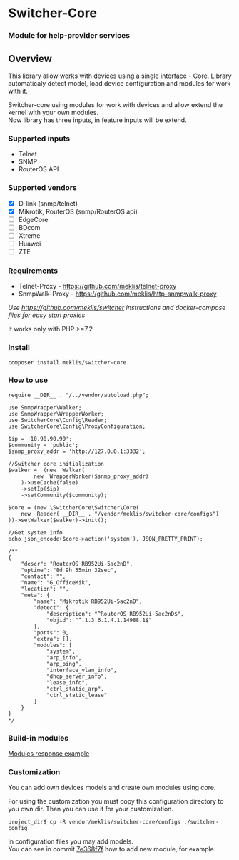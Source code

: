 # Switcher-Core
### Module for help-provider services

## Overview
This library allow works with devices using a single interface - Core.
Library automaticaly detect model, load device configuration and modules for work with it.   
    
Switcher-core using modules for work with devices and allow extend the kernel with your own modules.    
Now library has three inputs, in feature inputs will be extend.    

### Supported inputs
* Telnet
* SNMP
* RouterOS API

### Supported vendors
- [x] D-link (snmp/telnet)
- [x] Mikrotik, RouterOS (snmp/RouterOS api)
- [ ] EdgeCore
- [ ] BDcom
- [ ] Xtreme
- [ ] Huawei
- [ ] ZTE

### Requirements   
* Telnet-Proxy - https://github.com/meklis/telnet-proxy    
* SnmpWalk-Proxy - https://github.com/meklis/http-snmpwalk-proxy    

*Use https://github.com/meklis/switcher instructions and docker-compose files for easy start proxies* 

It works only with PHP >=7.2

### Install
```
composer install meklis/switcher-core
```

### How to use
``` 
require __DIR__ . "/../vendor/autoload.php";

use SnmpWrapper\Walker;
use SnmpWrapper\WrapperWorker;
use SwitcherCore\Config\Reader;
use SwitcherCore\Config\ProxyConfiguration;

$ip = '10.90.90.90';
$community = 'public';
$snmp_proxy_addr = 'http://127.0.0.1:3332';

//Switcher core initialization
$walker =  (new  Walker(
        new  WrapperWorker($snmp_proxy_addr)
    )->useCache(false)
    ->setIp($ip)
    ->setCommunity($community);

$core = (new \SwitcherCore\Switcher\Core(
    new  Reader( __DIR__ . "/vendor/meklis/switcher-core/configs")
))->setWalker($walker)->init();

//Get system info
echo json_encode($core->action('system'), JSON_PRETTY_PRINT);

/**
{
    "descr": "RouterOS RB952Ui-5ac2nD",
    "uptime": "8d 9h 55min 32sec",
    "contact": "",
    "name": "G_OfficeMik",
    "location": "",
    "meta": {
        "name": "Mikrotik RB952Ui-5ac2nD",
        "detect": {
            "description": "^RouterOS RB952Ui-5ac2nD$",
            "objid": "^.1.3.6.1.4.1.14988.1$"
        },
        "ports": 0,
        "extra": [],
        "modules": [
            "system",
            "arp_info",
            "arp_ping",
            "interface_vlan_info",
            "dhcp_server_info",
            "lease_info",
            "ctrl_static_arp",
            "ctrl_static_lease"
        ]
    }
}
*/

```

    
### Build-in modules
[Modules response example](docs/MODULES.md)

### Customization
You can add own devices models and create own modules using core.    

For using the customization you must copy this configuration directory to you own dir. Than you can use it for your customization.
``` 
project_dir$ cp -R vendor/meklis/switcher-core/configs ./switcher-config
```
In configuration files you may add models.      
You can see in commit [7e368f7f](https://github.com/meklis/switcher-core/commit/7e368f7f4970a66b3c1a91ac174ce72e12e42725) how to add new module, for example.

